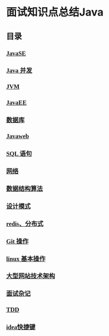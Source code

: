 # <font face="微软雅黑" >面试知识点总结</font>Java

## <font face="微软雅黑" >目录</font>

<font face="微软雅黑" >

### [JavaSE](https://github.com/wyjPro/interview/blob/master/wyj/JavaSE.md)

### [Java 并发](https://github.com/wyjPro/interview/blob/master/wyj/concurrent.md)

### [JVM](https://github.com/wyjPro/interview/blob/master/wyj/Jvm.md)

### [JavaEE](https://github.com/wyjPro/interview/blob/master/wyj/javaEE.md)

### [数据库](https://github.com/wyjPro/interview/blob/master/wyj/database.md)

### [Javaweb](https://github.com/wyjPro/interview/blob/master/wyj/javaweb.md)

### [SQL 语句](https://github.com/wyjPro/interview/blob/master/wyj/sql.md)

### [网络](https://github.com/wyjPro/interview/blob/master/wyj/networks.md)

### [数据结构算法](https://github.com/wyjPro/interview/blob/master/wyj/programs.md)

### [设计模式](https://github.com/wyjPro/interview/blob/master/wyj/designpattern.md)

### [redis、分布式](https://github.com/wyjPro/interview/blob/master/wyj/redis.md)

### [Git 操作](https://github.com/wyjPro/interview/blob/master/wyj/git.md)

### [linux 基本操作](https://github.com/wyjPro/interview/blob/master/wyj/linux.md)

### [大型网站技术架构](https://github.com/wyjPro/interview/blob/master/wyj/大型网站技术架构.md)

### [面试杂记](https://github.com/wyjPro/interview/blob/master/wyj/面试杂记.md)

### [TDD](https://github.com/wyjPro/interview/blob/master/wyj/TDD.md)

### [idea快捷键](https://github.com/wyjPro/interview/blob/dev/wyj/idea.md)


</font>
